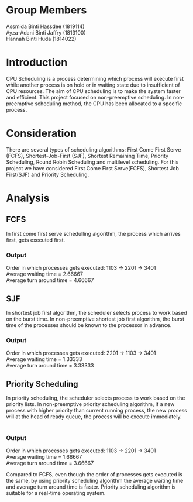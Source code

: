 # Group Members
Assmida Binti Hassdee (1819114) <br>
Ayza-Adani Binti Jaffry (1813100) <br>
Hannah Binti Huda (1814022)

# Introduction

CPU Scheduling is a process determining which process will execute first while another process is on hold or in waiting state due to insufficient of CPU resources. The aim of CPU scheduling is to make the system faster and efficient. This project focused on non-preemptive scheduling. In non-preemptive scheduling method, the CPU has been allocated to a specific process. 

# Consideration

There are several types of scheduling algorithms: First Come First Serve (FCFS), Shortest-Job-First (SJF), Shortest Remaining Time, Priority Scheduling, Round Robin Scheduling and multilevel scheduling. For this project we have considered First Come First Serve(FCFS), Shortest Job First(SJF) and Priority Scheduling. 

# Analysis

## FCFS
In first come first serve schedulling algorithm, the process which arrives first, gets executed first. 

### Output <br>
Order in which processes gets executed: 1103 -> 2201 -> 3401 <br>
Average waiting time = 2.66667 <br>
Average turn around time = 4.66667

## SJF

In shortest job first algorithm, the scheduler selects process to work based on the burst time. In non-preemptive shortest job first algorithm, the burst time of the processes should be known to the processor in advance. <br>
### Output <br>
Order in which processes gets executed: 2201 -> 1103 -> 3401<br>
Average waiting time = 1.33333 <br>
Average turn around time = 3.33333

## Priority Scheduling
In priority scheduling, the scheduler selects process to work based on the priority lists. In non-preemptive priority scheduling algorithm, if a new process with higher priority than current running process, the new process will at the head of ready queue, the process will be execute immediately.<br>
<br>
### Output <br>
Order in which processes gets executed: 1103 -> 2201 -> 3401 <br>
Average waiting time = 1.66667 <br>
Average turn around time = 3.66667

Compared to FCFS, even though the order of processes gets executed is the same, by using priority scheduling algorithm the average waiting time and average turn around time is faster. Priority scheduling algorithm is suitable for a real-time operating system.


